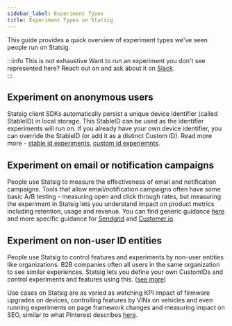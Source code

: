 ```yaml
---
sidebar_label: Experiment Types
title: Experiment Types on Statsig
---
```


This guide provides a quick overview of  experiment types we've seen people run on Statsig. 

:::info This is not exhaustive
Want to run an experiment you don't see represented here? Reach out on and ask about it on [Slack](https://statsig.com/slack).  
:::

## Experiment on anonymous users
Statsig client SDKs automatically persist a unique device identifier (called StableID) in local storage. This StableID can be used as the identifier experiments will run on. If you already have your own device identifier, you can override the StableID (or add it as a distinct Custom ID). Read more more - [stable id experiments](https://docs.statsig.com/guides/first-device-level-experiment), [custom id experiemnts](https://docs.statsig.com/guides/experiment-on-custom-id-types).

## Experiment on email or notification campaigns
People use Statsig to measure the effectiveness of email and notification campaigns. Tools that allow email/notification campaigns often have some basic A/B testing - measuring open and click through rates, but measuring the experiment in Statsig lets you understand impact on product metrics including retention, usage and revenue. You can find generic guidance [here](https://docs.statsig.com/guides/email-campaign-test) and more specific guidance for [Sendgrid](https://docs.statsig.com/guides/sendgrid-email-abtest) and [Customer.io](https://docs.statsig.com/guides/customer-io-email-abtest).   


## Experiment on non-user ID entities
People use Statsig to control features and experiments by non-user entities like organizations. B2B companies often all users in the same organization to see similar experiences. Statsig lets you define your own CustomIDs and control experiments and features using this. ([see more](https://docs.statsig.com/guides/experiment-on-custom-id-types))

Use cases on Statsig are as varied as watching KPI impact of firmware upgrades on devices, controlling features by VINs on vehicles and even running experiments on page framework changes and measuring impact on SEO, similar to what Pinterest describes [here](https://medium.com/pinterest-engineering/demystifying-seo-with-experiments-a183b325cf4c). 

